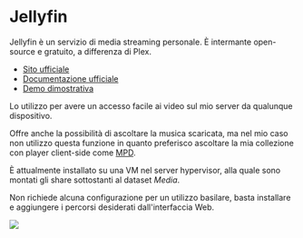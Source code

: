 # Jellyfin

Jellyfin è un servizio di media streaming personale. È intermante open-source e gratuito, a differenza di Plex.

- [Sito ufficiale](https://jellyfin.org/)
- [Documentazione ufficiale](https://jellyfin.org/docs/)
- [Demo dimostrativa](https://demo.jellyfin.org/stable/web/)

Lo utilizzo per avere un accesso facile ai video sul mio server da qualunque dispositivo.

Offre anche la possibilità di ascoltare la musica scaricata, ma nel mio caso non utilizzo questa funzione in quanto preferisco ascoltare la mia collezione con player client-side come [MPD](https://www.musicpd.org/).

È attualmente installato su una VM nel server hypervisor, alla quale sono montati gli share sottostanti al dataset *Media*.

Non richiede alcuna configurazione per un utilizzo basilare, basta installare e aggiungere i percorsi desiderati dall'interfaccia Web.

![](/assets/jelly.gif)
